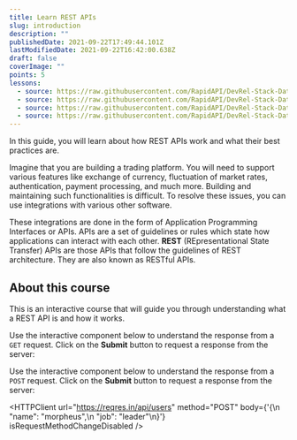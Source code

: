 ```yaml
---
title: Learn REST APIs
slug: introduction
description: ""
publishedDate: 2021-09-22T17:49:44.101Z
lastModifiedDate: 2021-09-22T16:42:00.638Z
draft: false
coverImage: ""
points: 5
lessons:
  - source: https://raw.githubusercontent.com/RapidAPI/DevRel-Stack-Data/improve/lms-yt-data/learn/courses/rest-apis/modules/introduction/lessons/01-what-is-an-api.md
  - source: https://raw.githubusercontent.com/RapidAPI/DevRel-Stack-Data/improve/lms-yt-data/learn/courses/rest-apis/modules/introduction/lessons/02-what-is-a-rest-api.md
  - source: https://raw.githubusercontent.com/RapidAPI/DevRel-Stack-Data/improve/lms-yt-data/learn/courses/rest-apis/modules/introduction/lessons/03-how-does-a-rest-api-work.md
  - source: https://raw.githubusercontent.com/RapidAPI/DevRel-Stack-Data/improve/lms-yt-data/learn/courses/rest-apis/modules/introduction/lessons/04-versioning-rest-apis.md
---
```


<Lead>In this guide, you will learn about how REST APIs work and what their best practices are.</Lead>

Imagine that you are building a trading platform. You will need to support various features like exchange of currency, fluctuation of market rates, authentication, payment processing, and much more. Building and maintaining such functionalities is difficult. To resolve these issues, you can use integrations with various other software.

These integrations are done in the form of Application Programming Interfaces or APIs. APIs are a set of guidelines or rules which state how applications can interact with each other. **REST** (REpresentational State Transfer) APIs are those APIs that follow the guidelines of REST architecture. They are also known as RESTful APIs.

## About this course

This is an interactive course that will guide you through understanding what a REST API is and how it works.

Use the interactive component below to understand the response from a `GET` request. Click on the **Submit** button to request a response from the server:

<HTTPClient
  url="https://reqres.in/api/users"
  method="GET"
  isRequestMethodChangeDisabled
/>

Use the interactive component below to understand the response from a `POST` request. Click on the **Submit** button to request a response from the server:

<HTTPClient
  url="https://reqres.in/api/users"
  method="POST"
  body={'{\n    "name": "morpheus",\n    "job": "leader"\n}'}
  isRequestMethodChangeDisabled
/>
